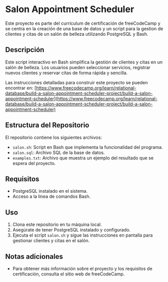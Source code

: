 # Salon Appointment Scheduler

Este proyecto es parte del currículum de certificación de freeCodeCamp y se centra en la creación de una base de datos y un script para la gestion de clientes y citas de un salón de belleza utilizando PostgreSQL y Bash.

## Descripción

Este script interactivo en Bash simplifica la gestión de clientes y citas en un salón de belleza. Los usuarios pueden seleccionar servicios, registrar nuevos clientes y reservar citas de forma rápida y sencilla.

Las instrucciones detalladas para construir este proyecto se pueden encontrar en: [https://www.freecodecamp.org/learn/relational-database/build-a-salon-appointment-scheduler-project/build-a-salon-appointment-scheduler](https://www.freecodecamp.org/learn/relational-database/build-a-salon-appointment-scheduler-project/build-a-salon-appointment-scheduler)


## Estructura del Repositorio

El repositorio contiene los siguientes archivos:

- `salon.sh`: Script en Bash que implementa la funcionalidad del programa.
- `salon.sql`: Archivo SQL de la base de datos.
- `examples.txt`: Archivo que muestra un ejemplo del resultado que se espera del proyecto.

## Requisitos

- PostgreSQL instalado en el sistema.
- Acceso a la línea de comandos Bash.

## Uso

1. Clona este repositorio en tu máquina local.
2. Asegúrate de tener PostgreSQL instalado y configurado.
3. Ejecuta el script `salon.sh` y sigue las instrucciones en pantalla para gestionar clientes y citas en el salón.

## Notas adicionales

- Para obtener más información sobre el proyecto y los requisitos de certificación, consulta el sitio web de freeCodeCamp.
